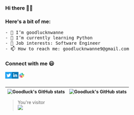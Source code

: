### Hi there 👋🏾

<!-- ABOUT ME: START -->
### Here's a **bit** of me:

<samp>
- 👤 I’m goodlucknwanne
</samp><br>
<samp>
- 🌱 I’m currently learning Python
</samp><br>
<samp>
- 💼 Job interests: Software Engineer
</samp><br>
<!-- <samp>
- 🤔 I’m looking for help with open source projects | hackathons | internships | entry-level opportunities
</samp><br> -->
<samp>
- 📫 How to reach me: goodlucknwanne9@gmail.com
</samp>
<!-- ABOUT ME: END -->

<!-- SOCIAL ICONS: START -->
### Connect with me :smiley:
<a href="https://twitter.com/goodlucknwanne">
  <img align="left" alt="Goodluck Nwanne Twitter" width="21px" src="https://raw.githubusercontent.com/edent/SuperTinyIcons/099dc12b59179d07d534069bc8551718f786d91a/images/svg/twitter.svg" />
</a>
<a href="https://www.linkedin.com/in/philnwanne/">
  <img align="left" alt="Goodluck Nwanne Linkdin" width="21px" src="https://raw.githubusercontent.com/edent/SuperTinyIcons/099dc12b59179d07d534069bc8551718f786d91a/images/svg/linkedin.svg" />
</a>
<a href="https://altschoolafrica-soe.slack.com/archives/D039TQNH43C">
  <img align="left" alt="Goodluck Nwanne Slack" width="21px"
src="https://raw.githubusercontent.com/edent/SuperTinyIcons/099dc12b59179d07d534069bc8551718f786d91a/images/svg/slack.svg" />
</a><br/><br/>
<!-- SOCIAL ICONS: END -->

| <img align="center" src="https://github-readme-stats.vercel.app/api?username=goodlucknwanne&show_icons=true&include_all_commits=true&hide_border=true" alt="Goodluck's GitHub stats" /> | <img align="center" src="https://github-readme-stats.vercel.app/api/top-langs/?username=goodlucknwanne&langs_count=8&layout=compact&hide_border=true" alt="Goodluck's GitHub stats" /> |
| ------------- | ------------- |

<!-- ![counter](https://ennjviprh19fs24.m.pipedream.net) -->
> You're visitor<br>
![](https://komarev.com/ghpvc/?username=goodlucknwanne9&color=green&label=⌗)

<!---
goodlucknwanne/goodlucknwanne is a ✨ special ✨ repository because its `README.md` (this file) appears on your GitHub profile.
You can click the Preview link to take a look at your changes.
--->
